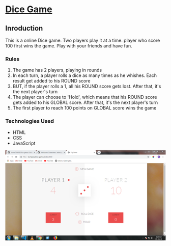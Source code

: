 # [Dice Game](https://dice-game-rizwan.netlify.com/)
## Inroduction
This is a online Dice game. 
Two players play it at a time. player who score 100 first wins the game.
Play with your friends and have fun.

### Rules
1. The game has 2 players, playing in rounds
2. In each turn, a player rolls a dice as many times as he whishes. Each result get added to his ROUND score
3. BUT, if the player rolls a 1, all his ROUND score gets lost. After that, it's the next player's turn
4. The player can choose to 'Hold', which means that his ROUND score gets added to his GLOBAL score. After that, it's the next player's turn
5. The first player to reach 100 points on GLOBAL score wins the game

### Technologies Used
* HTML
* CSS
* JavaScript

![alt text](/screenshot.PNG)